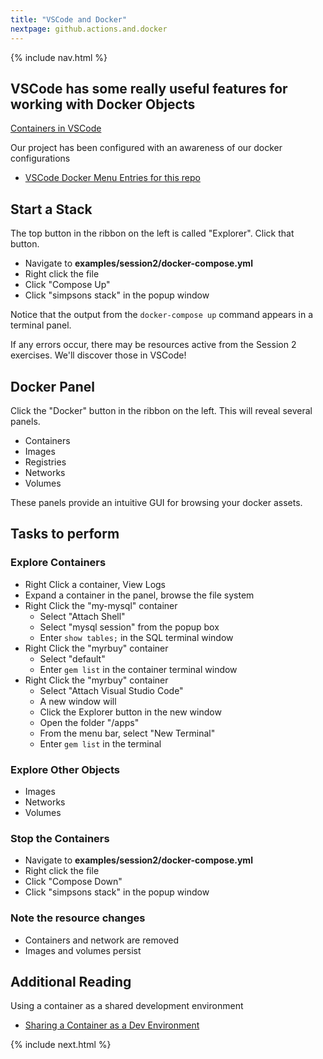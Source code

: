 ```yaml
---
title: "VSCode and Docker"
nextpage: github.actions.and.docker
---
```


{% include nav.html %}

## VSCode has some really useful features for working with Docker Objects
[Containers in VSCode](https://code.visualstudio.com/docs/containers/overview)

Our project has been configured with an awareness of our docker configurations
- [VSCode Docker Menu Entries for this repo](https://github.com/CDLUC3/docker-tutorial/blob/main/.vscode/settings.json)

## Start a Stack

The top button in the ribbon on the left is called "Explorer".  Click that button.

- Navigate to **examples/session2/docker-compose.yml**
- Right click the file
- Click "Compose Up"
- Click "simpsons stack" in the popup window

Notice that the output from the `docker-compose up` command appears in a terminal panel.

If any errors occur, there may be resources active from the Session 2 exercises.  We'll discover those in VSCode!

## Docker Panel

Click the "Docker" button in the ribbon on the left.  This will reveal several panels.

- Containers
- Images
- Registries
- Networks
- Volumes

These panels provide an intuitive GUI for browsing your docker assets.

## Tasks to perform

### Explore Containers
- Right Click a container, View Logs
- Expand a container in the panel, browse the file system
- Right Click the "my-mysql" container
  - Select "Attach Shell"
  - Select "mysql session" from the popup box
  - Enter `show tables;` in the SQL terminal window
- Right Click the "myrbuy" container
  - Select "default"
  - Enter `gem list` in the container terminal window
- Right Click the "myrbuy" container
  - Select "Attach Visual Studio Code"
  - A new window will
  - Click the Explorer button in the new window
  - Open the folder "/apps"
  - From the menu bar, select "New Terminal"
  - Enter `gem list` in the terminal

### Explore Other Objects
- Images
- Networks
- Volumes

### Stop the Containers
- Navigate to **examples/session2/docker-compose.yml**
- Right click the file
- Click "Compose Down"
- Click "simpsons stack" in the popup window

### Note the resource changes
- Containers and network are removed
- Images and volumes persist

## Additional Reading
Using a container as a shared development environment
- [Sharing a Container as a Dev Environment](https://www.docker.com/blog/how-to-develop-inside-a-container-using-visual-studio-code-remote-containers/)

{% include next.html %}
